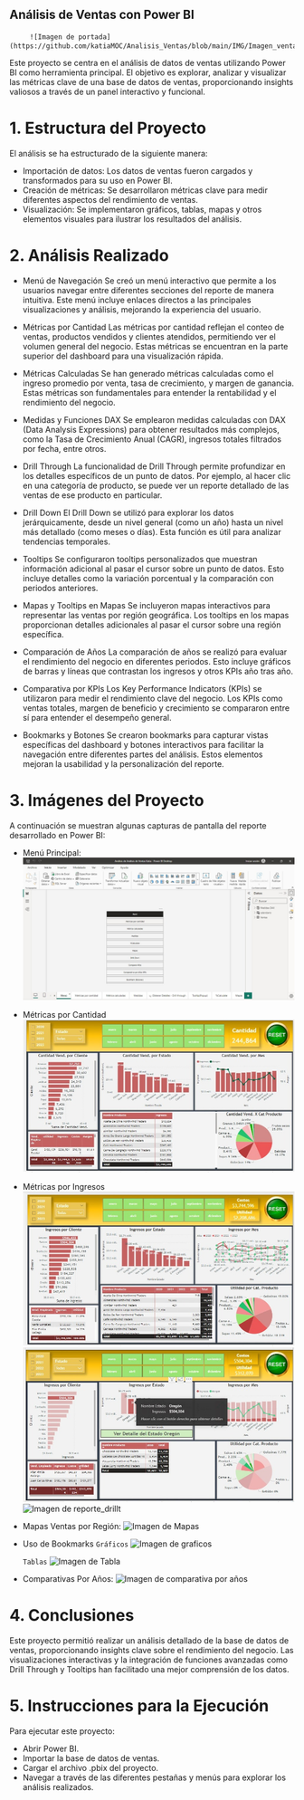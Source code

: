## Análisis de Ventas con Power BI
         ![Imagen de portada](https://github.com/katiaMOC/Analisis_Ventas/blob/main/IMG/Imagen_ventas.png)

Este proyecto se centra en el análisis de datos de ventas utilizando Power BI como herramienta principal. El objetivo es explorar, analizar y visualizar las métricas clave de una base de datos de ventas, proporcionando insights valiosos a través de un panel interactivo y funcional.

# 1. Estructura del Proyecto

El análisis se ha estructurado de la siguiente manera:

* Importación de datos: Los datos de ventas fueron cargados y transformados para su uso en Power BI.
* Creación de métricas: Se desarrollaron métricas clave para medir diferentes aspectos del rendimiento de ventas.
* Visualización: Se implementaron gráficos, tablas, mapas y otros elementos visuales para ilustrar los resultados del análisis.

# 2. Análisis Realizado
* Menú de Navegación
  Se creó un menú interactivo que permite a los usuarios navegar entre diferentes secciones del reporte de manera intuitiva. Este menú incluye enlaces directos a las principales visualizaciones y análisis, mejorando la experiencia del usuario.

* Métricas por Cantidad
  Las métricas por cantidad reflejan el conteo de ventas, productos vendidos y clientes atendidos, permitiendo ver el volumen general del negocio. Estas métricas se encuentran en la parte superior del dashboard para una visualización rápida.

* Métricas Calculadas
  Se han generado métricas calculadas como el ingreso promedio por venta, tasa de crecimiento, y margen de ganancia. Estas métricas son fundamentales para entender la rentabilidad y el rendimiento del negocio.

* Medidas y Funciones DAX
  Se emplearon medidas calculadas con DAX (Data Analysis Expressions) para obtener resultados más complejos, como la Tasa de Crecimiento Anual (CAGR), ingresos totales filtrados por fecha, entre otros.

* Drill Through
  La funcionalidad de Drill Through permite profundizar en los detalles específicos de un punto de datos. Por ejemplo, al hacer clic en una categoría de producto, se puede ver un reporte detallado de las ventas de ese producto en particular.

* Drill Down
  El Drill Down se utilizó para explorar los datos jerárquicamente, desde un nivel general (como un año) hasta un nivel más detallado (como meses o días). Esta función es útil para analizar tendencias temporales.

* Tooltips
  Se configuraron tooltips personalizados que muestran información adicional al pasar el cursor sobre un punto de datos. Esto incluye detalles como la variación porcentual y la comparación con periodos anteriores.

* Mapas y Tooltips en Mapas
  Se incluyeron mapas interactivos para representar las ventas por región geográfica. Los tooltips en los mapas proporcionan detalles adicionales al pasar el cursor sobre una región específica.

* Comparación de Años
  La comparación de años se realizó para evaluar el rendimiento del negocio en diferentes periodos. Esto incluye gráficos de barras y líneas que contrastan los ingresos y otros KPIs año tras año.

* Comparativa por KPIs
  Los Key Performance Indicators (KPIs) se utilizaron para medir el rendimiento clave del negocio. Los KPIs como ventas totales, margen de beneficio y crecimiento se compararon entre sí para entender el desempeño general.

* Bookmarks y Botones
  Se crearon bookmarks para capturar vistas específicas del dashboard y botones interactivos para facilitar la navegación entre diferentes partes del análisis. Estos elementos mejoran la usabilidad y la personalización del reporte.

 # 3. Imágenes del Proyecto
   A continuación se muestran algunas capturas de pantalla del reporte desarrollado en Power BI:

* Menú Principal:
    ![Imagen de Menu](https://github.com/katiaMOC/Analisis_Ventas/blob/main/IMG/Menu.jpeg)

* Métricas por Cantidad 
    ![Imagen de metricas_cantidad](https://github.com/katiaMOC/Analisis_Ventas/blob/main/IMG/metrica_cantidad.jpeg)

* Métricas por Ingresos 
    ![Imagen de metricas_ingresos](https://github.com/katiaMOC/Analisis_Ventas/blob/main/IMG/metrica_ingresos.jpeg)
    ![Imagen de muestradrill](https://github.com/katiaMOC/Analisis_Ventas/blob/main/IMG/muestra_DrillT.jpeg)
    ![Imagen de reporte_drillt](https://github.com/katiaMOC/Analisis_Ventas/blob/main/IMG/reporte_Drill.jpeg)

* Mapas Ventas por Región:
    ![Imagen de Mapas](https://github.com/katiaMOC/Analisis_Ventas/blob/main/Mapas.jpeg)

* Uso de Bookmarks 
    `Gráficos` 
    ![Imagen de graficos](https://github.com/katiaMOC/Analisis_Ventas/blob/main/Bookmark_graficos.jpeg)

    `Tablas`
    ![Imagen de Tabla](https://github.com/katiaMOC/Analisis_Ventas/blob/main/Bookmark_tablas.jpeg)

* Comparativas Por Años:
     ![Imagen de comparativa por años](https://github.com/katiaMOC/Analisis_Ventas/blob/main/Comparativa_años.jpeg)


# 4. Conclusiones
  Este proyecto permitió realizar un análisis detallado de la base de datos de ventas, proporcionando insights clave sobre el rendimiento del negocio. Las visualizaciones interactivas y la integración de funciones avanzadas como Drill Through y Tooltips han facilitado una mejor comprensión de los datos.

# 5. Instrucciones para la Ejecución
  Para ejecutar este proyecto:

  * Abrir Power BI.
  * Importar la base de datos de ventas.
  * Cargar el archivo .pbix del proyecto.
  * Navegar a través de las diferentes pestañas y menús para explorar los análisis realizados.
